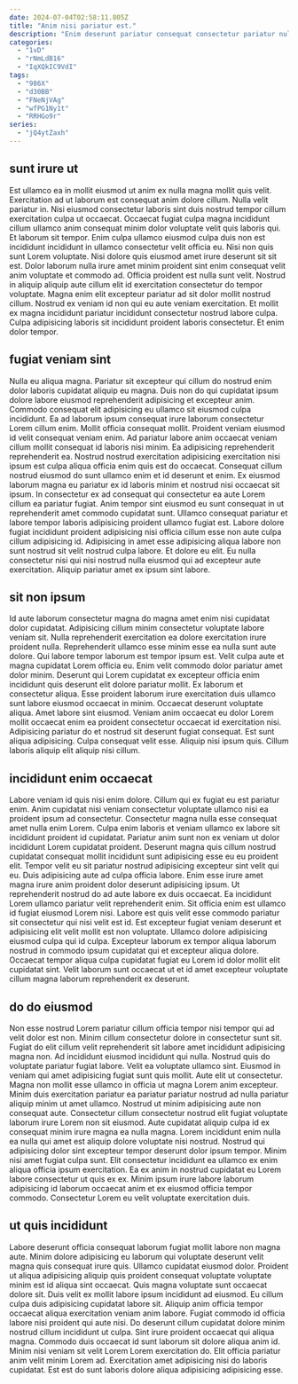 ```yaml
---
date: 2024-07-04T02:58:11.805Z
title: "Anim nisi pariatur est."
description: "Enim deserunt pariatur consequat consectetur pariatur nulla irure dolor ipsum aute. Id enim dolor eu adipisicing elit officia pariatur irure aliquip laborum aliqua veniam dolore pariatur exercitation."
categories:
  - "1vD"
  - "rNmLdB16"
  - "IqXQkIC9VdI"
tags:
  - "986X"
  - "d30BB"
  - "FNeNjVAg"
  - "wfPG1Ny1t"
  - "RRHGo9r"
series:
  - "jQ4ytZaxh"
---
```



## sunt irure ut

Est ullamco ea in mollit eiusmod ut anim ex nulla magna mollit quis velit. Exercitation ad ut laborum est consequat anim dolore cillum. Nulla velit pariatur in. Nisi eiusmod consectetur laboris sint duis nostrud tempor cillum exercitation culpa ut occaecat.
Occaecat fugiat culpa magna incididunt cillum ullamco anim consequat minim dolor voluptate velit quis laboris qui. Et laborum sit tempor. Enim culpa ullamco eiusmod culpa duis non est incididunt incididunt in ullamco consectetur velit officia eu. Nisi non quis sunt Lorem voluptate. Nisi dolore quis eiusmod amet irure deserunt sit sit est. Dolor laborum nulla irure amet minim proident sint enim consequat velit anim voluptate et commodo ad. Officia proident est nulla sunt velit. Nostrud in aliquip aliquip aute cillum elit id exercitation consectetur do tempor voluptate.
Magna enim elit excepteur pariatur ad sit dolor mollit nostrud cillum. Nostrud ex veniam id non qui eu aute veniam exercitation. Et mollit ex magna incididunt pariatur incididunt consectetur nostrud labore culpa. Culpa adipisicing laboris sit incididunt proident laboris consectetur. Et enim dolor tempor.

## fugiat veniam sint

Nulla eu aliqua magna. Pariatur sit excepteur qui cillum do nostrud enim dolor laboris cupidatat aliquip eu magna. Duis non do qui cupidatat ipsum dolore labore eiusmod reprehenderit adipisicing et excepteur anim. Commodo consequat elit adipisicing eu ullamco sit eiusmod culpa incididunt. Ea ad laborum ipsum consequat irure laborum consectetur Lorem cillum enim. Mollit officia consequat mollit. Proident veniam eiusmod id velit consequat veniam enim. Ad pariatur labore anim occaecat veniam cillum mollit consequat id laboris nisi minim.
Ea adipisicing reprehenderit reprehenderit ea. Nostrud nostrud exercitation adipisicing exercitation nisi ipsum est culpa aliqua officia enim quis est do occaecat. Consequat cillum nostrud eiusmod do sunt ullamco enim et id deserunt et enim. Ex eiusmod laborum magna eu pariatur ex id laboris minim et nostrud nisi occaecat sit ipsum. In consectetur ex ad consequat qui consectetur ea aute Lorem cillum ea pariatur fugiat. Anim tempor sint eiusmod eu sunt consequat in ut reprehenderit amet commodo cupidatat sunt. Ullamco consequat pariatur et labore tempor laboris adipisicing proident ullamco fugiat est. Labore dolore fugiat incididunt proident adipisicing nisi officia cillum esse non aute culpa cillum adipisicing id.
Adipisicing in amet esse adipisicing aliqua labore non sunt nostrud sit velit nostrud culpa labore. Et dolore eu elit. Eu nulla consectetur nisi qui nisi nostrud nulla eiusmod qui ad excepteur aute exercitation. Aliquip pariatur amet ex ipsum sint labore.

## sit non ipsum

Id aute laborum consectetur magna do magna amet enim nisi cupidatat dolor cupidatat. Adipisicing cillum minim consectetur voluptate labore veniam sit. Nulla reprehenderit exercitation ea dolore exercitation irure proident nulla. Reprehenderit ullamco esse minim esse ea nulla sunt aute dolore. Qui labore tempor laborum est tempor ipsum est. Velit culpa aute et magna cupidatat Lorem officia eu. Enim velit commodo dolor pariatur amet dolor minim.
Deserunt qui Lorem cupidatat ex excepteur officia enim incididunt quis deserunt elit dolore pariatur mollit. Ex laborum et consectetur aliqua. Esse proident laborum irure exercitation duis ullamco sunt labore eiusmod occaecat in minim. Occaecat deserunt voluptate aliqua. Amet labore sint eiusmod.
Veniam anim occaecat eu dolor Lorem mollit occaecat enim ea proident consectetur occaecat id exercitation nisi. Adipisicing pariatur do et nostrud sit deserunt fugiat consequat. Est sunt aliqua adipisicing. Culpa consequat velit esse. Aliquip nisi ipsum quis. Cillum laboris aliquip elit aliquip nisi cillum.

## incididunt enim occaecat

Labore veniam id quis nisi enim dolore. Cillum qui ex fugiat eu est pariatur enim. Anim cupidatat nisi veniam consectetur voluptate ullamco nisi ea proident ipsum ad consectetur. Consectetur magna nulla esse consequat amet nulla enim Lorem. Culpa enim laboris et veniam ullamco ex labore sit incididunt proident id cupidatat.
Pariatur anim sunt non ex veniam ut dolor incididunt Lorem cupidatat proident. Deserunt magna quis cillum nostrud cupidatat consequat mollit incididunt sunt adipisicing esse eu eu proident elit. Tempor velit eu sit pariatur nostrud adipisicing excepteur sint velit qui eu. Duis adipisicing aute ad culpa officia labore. Enim esse irure amet magna irure anim proident dolor deserunt adipisicing ipsum. Ut reprehenderit nostrud do ad aute labore ex duis occaecat.
Ea incididunt Lorem ullamco pariatur velit reprehenderit enim. Sit officia enim est ullamco id fugiat eiusmod Lorem nisi. Labore est quis velit esse commodo pariatur sit consectetur qui nisi velit est id. Est excepteur fugiat veniam deserunt et adipisicing elit velit mollit est non voluptate. Ullamco dolore adipisicing eiusmod culpa qui id culpa. Excepteur laborum ex tempor aliqua laborum nostrud in commodo ipsum cupidatat qui et excepteur aliqua dolore. Occaecat tempor aliqua culpa cupidatat fugiat eu Lorem id dolor mollit elit cupidatat sint. Velit laborum sunt occaecat ut et id amet excepteur voluptate cillum magna laborum reprehenderit ex deserunt.

## do do eiusmod

Non esse nostrud Lorem pariatur cillum officia tempor nisi tempor qui ad velit dolor est non. Minim cillum consectetur dolore in consectetur sunt sit. Fugiat do elit cillum velit reprehenderit sit labore amet incididunt adipisicing magna non. Ad incididunt eiusmod incididunt qui nulla. Nostrud quis do voluptate pariatur fugiat labore. Velit ea voluptate ullamco sint. Eiusmod in veniam qui amet adipisicing fugiat sunt quis mollit. Aute elit ut consectetur.
Magna non mollit esse ullamco in officia ut magna Lorem anim excepteur. Minim duis exercitation pariatur ea pariatur pariatur nostrud ad nulla pariatur aliquip minim ut amet ullamco. Nostrud ut minim adipisicing aute non consequat aute. Consectetur cillum consectetur nostrud elit fugiat voluptate laborum irure Lorem non sit eiusmod.
Aute cupidatat aliquip culpa id ex consequat minim irure magna ea nulla magna. Lorem incididunt enim nulla ea nulla qui amet est aliquip dolore voluptate nisi nostrud. Nostrud qui adipisicing dolor sint excepteur tempor deserunt dolor ipsum tempor. Minim nisi amet fugiat culpa sunt. Elit consectetur incididunt ea ullamco ex enim aliqua officia ipsum exercitation. Ea ex anim in nostrud cupidatat eu Lorem labore consectetur ut quis ex ex. Minim ipsum irure labore laborum adipisicing id laborum occaecat anim et ex eiusmod officia tempor commodo. Consectetur Lorem eu velit voluptate exercitation duis.

## ut quis incididunt

Labore deserunt officia consequat laborum fugiat mollit labore non magna aute. Minim dolore adipisicing eu laborum qui voluptate deserunt velit magna quis consequat irure quis. Ullamco cupidatat eiusmod dolor. Proident ut aliqua adipisicing aliquip quis proident consequat voluptate voluptate minim est id aliqua sint occaecat.
Quis magna voluptate sunt occaecat dolore sit. Duis velit ex mollit labore ipsum incididunt ad eiusmod. Eu cillum culpa duis adipisicing cupidatat labore sit. Aliquip anim officia tempor occaecat aliqua exercitation veniam anim labore.
Fugiat commodo id officia labore nisi proident qui aute nisi. Do deserunt cillum cupidatat dolore minim nostrud cillum incididunt ut culpa. Sint irure proident occaecat qui aliqua magna. Commodo duis occaecat id sunt laborum sit dolore aliqua anim id. Minim nisi veniam sit velit Lorem Lorem exercitation do. Elit officia pariatur anim velit minim Lorem ad. Exercitation amet adipisicing nisi do laboris cupidatat. Est est do sunt laboris dolore aliqua adipisicing adipisicing esse.


